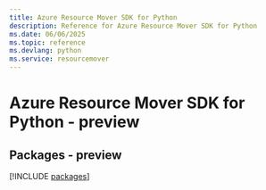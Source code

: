 ```yaml
---
title: Azure Resource Mover SDK for Python
description: Reference for Azure Resource Mover SDK for Python
ms.date: 06/06/2025
ms.topic: reference
ms.devlang: python
ms.service: resourcemover
---
```

# Azure Resource Mover SDK for Python - preview
## Packages - preview
[!INCLUDE [packages](resource-mover-index.md)]